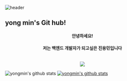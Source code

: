 ![header](https://capsule-render.vercel.app/api?type=waving&color=gradient&height=250&section=header&text=Welcome&fontSize=90)
<h2>yong min's Git hub!</h2>

<div align='center'>
  <h4>안녕하세요! </h4>
  <h4>저는 백엔드 개발자가 되고싶은 진용민입니다</h4>
  
  <br>
</div>
    
<div align='center'>
  <a href='https://digndla12.tistory.com/'>
    <img src="https://img.shields.io/badge/Tistory-20C997?style=for-the-badge&logo=Spring&logoColor=white"/>
  </a>
 
</div>
</div>





![yongmin's github stats](https://github-readme-stats.vercel.app/api?username=jinyongmin&show_icons=true)
[![yongmin's github stats](https://github-readme-stats.vercel.app/api/top-langs/?username=jinyongmin&show_icons=true&hide_border=true&title_color=004386&icon_color=004386&layout=compact)](https://github.com/jinyongmin)
